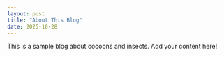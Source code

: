 ```yaml
---
layout: post
title: "About This Blog"
date: 2025-10-28
---
```


This is a sample blog about cocoons and insects. Add your content here!

